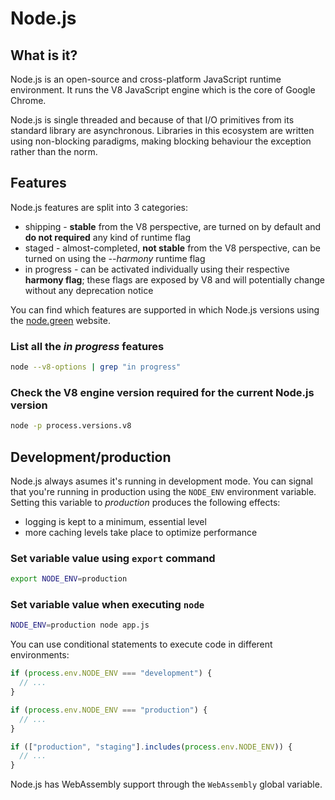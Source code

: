 # Node.js

## What is it?

Node.js is an open-source and cross-platform JavaScript runtime environment. It runs the V8 JavaScript engine which is the core of Google Chrome.

Node.js is single threaded and because of that I/O primitives from its standard library are asynchronous. Libraries in this ecosystem are written using non-blocking paradigms, making blocking behaviour the exception rather than the norm.

## Features

Node.js features are split into 3 categories:

- shipping - **stable** from the V8 perspective, are turned on by default and **do not required** any kind of runtime flag
- staged - almost-completed, **not stable** from the V8 perspective, can be turned on using the _--harmony_ runtime flag
- in progress - can be activated individually using their respective **harmony flag**; these flags are exposed by V8 and will potentially change without any deprecation notice

You can find which features are supported in which Node.js versions using the [node.green](https://node.green/) website.

### List all the _in progress_ features

```bash
node --v8-options | grep "in progress"
```

### Check the V8 engine version required for the current Node.js version

```bash
node -p process.versions.v8
```

## Development/production

Node.js always asumes it's running in development mode. You can signal that you're running in production using the `NODE_ENV` environment variable. Setting this variable to _production_ produces the following effects:

- logging is kept to a minimum, essential level
- more caching levels take place to optimize performance

### Set variable value using `export` command

```bash
export NODE_ENV=production
```

### Set variable value when executing `node`

```bash
NODE_ENV=production node app.js
```

You can use conditional statements to execute code in different environments:

```javascript
if (process.env.NODE_ENV === "development") {
  // ...
}

if (process.env.NODE_ENV === "production") {
  // ...
}

if (["production", "staging"].includes(process.env.NODE_ENV)) {
  // ...
}
```

Node.js has WebAssembly support through the `WebAssembly` global variable.
